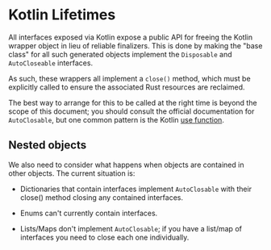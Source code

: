 # Kotlin Lifetimes

All interfaces exposed via Kotlin expose a public API for freeing
the Kotlin wrapper object in lieu of reliable finalizers. This is done
by making the "base class" for all such generated objects implement the
`Disposable` and `AutoCloseable` interfaces.

As such, these wrappers all implement a `close()` method, which must be
explicitly called to ensure the associated Rust resources are reclaimed.

The best way to arrange for this to be called at the right time is beyond
the scope of this document; you should consult the official documentation for
`AutoClosable`, but one common pattern is the Kotlin
[use function](https://kotlinlang.org/api/latest/jvm/stdlib/kotlin/use.html).

## Nested objects

We also need to consider what happens when objects are contained in other objects.
The current situation is:

* Dictionaries that contain interfaces implement `AutoClosable` with their close() method closing
  any contained interfaces.

* Enums can't currently contain interfaces.

* Lists/Maps don't implement `AutoClosable`; if you have a list/map of interfaces
  you need to close each one individually.
